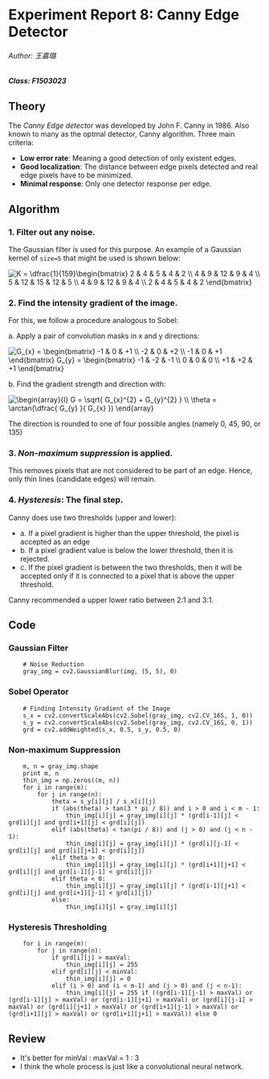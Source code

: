 # Experiment Report 8: Canny Edge Detector

###### Author: 王嘉璐
##### Class: F1503023

## Theory

The *Canny Edge detector* was developed by John F. Canny in 1986. Also known to many as the optmal detector, Canny algorithm. Three main criteria:

- **Low error rate**: Meaning a good detection of only existent edges.
- **Good localization**: The distance between edge pixels detected and real edge pixels have to be minimized.
- **Minimal response**: Only one detector response per edge.

## Algorithm

### 1. Filter out any noise. 

The Gaussian filter is used for this purpose. An example of a Gaussian kernel of `size=5` that might be used is shown below:  

<img src="http://docs.opencv.org/2.4/_images/math/8e268d7b17755d3bc1b321449d1d6de7f807d789.png" alt="K = \dfrac{1}{159}\begin{bmatrix}
          2 &amp; 4 &amp; 5 &amp; 4 &amp; 2 \\
          4 &amp; 9 &amp; 12 &amp; 9 &amp; 4 \\
          5 &amp; 12 &amp; 15 &amp; 12 &amp; 5 \\
          4 &amp; 9 &amp; 12 &amp; 9 &amp; 4 \\
          2 &amp; 4 &amp; 5 &amp; 4 &amp; 2
                  \end{bmatrix}">
 
### 2. Find the intensity gradient of the image.

For this, we follow a procedure analogous to Sobel:

a. Apply a pair of convolution masks in x and y directions:  
	
<img src="http://docs.opencv.org/2.4/_images/math/daf149b9164966d5bdedb03720101683dd851e07.png" alt="G_{x} = \begin{bmatrix}
-1 &amp; 0 &amp; +1  \\
-2 &amp; 0 &amp; +2  \\
-1 &amp; 0 &amp; +1
\end{bmatrix}
G_{y} = \begin{bmatrix}
-1 &amp; -2 &amp; -1  \\
0 &amp; 0 &amp; 0  \\
+1 &amp; +2 &amp; +1
\end{bmatrix}"> 

b. Find the gradient strength and direction with:

<img src="http://docs.opencv.org/2.4/_images/math/4c2af1833fd9f9af4ec5506ff8a83e217ebbe6db.png" alt="\begin{array}{l}
G = \sqrt{ G_{x}^{2} + G_{y}^{2} } \\
\theta = \arctan(\dfrac{ G_{y} }{ G_{x} })
\end{array}">

The direction is rounded to one of four possible angles (namely 0, 45, 90, or 135)

### 3. *Non-maximum suppression* is applied.

This removes pixels that are not considered to be part of an edge. Hence, only thin lines (candidate edges) will remain.

### 4. *Hysteresis*: The final step.

Canny does use two thresholds (upper and lower):

- a. If a pixel gradient is higher than the upper threshold, the pixel is accepted as an edge
- b. If a pixel gradient value is below the lower threshold, then it is rejected.
- c. If the pixel gradient is between the two thresholds, then it will be accepted only if it is connected to a pixel that is above the upper threshold.

Canny recommended a upper lower ratio between 2:1 and 3:1.

## Code

### Gaussian Filter

```
    # Noise Reduction
    gray_img = cv2.GaussianBlur(img, (5, 5), 0)
```

### Sobel Operator

```
    # Finding Intensity Gradient of the Image
    s_x = cv2.convertScaleAbs(cv2.Sobel(gray_img, cv2.CV_16S, 1, 0))
    s_y = cv2.convertScaleAbs(cv2.Sobel(gray_img, cv2.CV_16S, 0, 1))
    grd = cv2.addWeighted(s_x, 0.5, s_y, 0.5, 0)
```

### Non-maximum Suppression

```
    m, n = gray_img.shape
    print m, n
    thin_img = np.zeros((m, n))
    for i in range(m):
        for j in range(n):
            theta = s_y[i][j] / s_x[i][j]
            if (abs(theta) > tan(3 * pi / 8)) and i > 0 and i < m - 1:
                thin_img[i][j] = gray_img[i][j] * (grd[i-1][j] < grd[i][j] and grd[i+1][j] < grd[i][j])
            elif (abs(theta) < tan(pi / 8)) and (j > 0) and (j < n - 1):
                thin_img[i][j] = gray_img[i][j] * (grd[i][j-1] < grd[i][j] and grd[i][j+1] < grd[i][j])
            elif theta > 0:
                thin_img[i][j] = gray_img[i][j] * (grd[i+1][j+1] < grd[i][j] and grd[i-1][j-1] < grd[i][j])
            elif theta < 0:
                thin_img[i][j] = gray_img[i][j] * (grd[i-1][j+1] < grd[i][j] and grd[i+1][j-1] < grd[i][j])
            else:
                thin_img[i][j] = gray_img[i][j]
```

### Hysteresis Thresholding

```
    for i in range(m):
        for j in range(n):
            if grd[i][j] > maxVal:
                thin_img[i][j] = 255
            elif grd[i][j] < minVal:
                thin_img[i][j] = 0
            elif (i > 0) and (i < m-1) and (j > 0) and (j < n-1):
                thin_img[i][j] = 255 if ((grd[i-1][j-1] > maxVal) or (grd[i-1][j] > maxVal) or (grd[i-1][j+1] > maxVal) or (grd[i][j-1] > maxVal) or (grd[i][j+1] > maxVal) or (grd[i+1][j-1] > maxVal) or (grd[i+1][j] > maxVal) or (grd[i+1][j+1] > maxVal)) else 0
```

## Review

- It's better for minVal : maxVal = 1 : 3
- I think the whole process is just like a convolutional neural network.